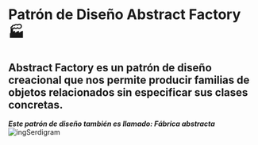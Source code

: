 #  Patrón de Diseño Abstract Factory 🏭
## Abstract Factory es un patrón de diseño creacional que nos permite producir familias de objetos relacionados sin especificar sus clases concretas. 
***Este patrón de diseño también es llamado: Fábrica abstracta***
![ingSerdigram](https://drive.google.com/file/d/1HeMdiDagG6yWWhO5D-aXMkb6GNFoUJF6/view?usp=sharing)


